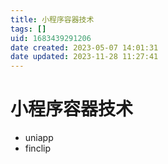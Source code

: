```yaml
---
title: 小程序容器技术
tags: []
uid: 1683439291206
date created: 2023-05-07 14:01:31
date updated: 2023-11-28 11:27:41
---
```


# 小程序容器技术

- uniapp
- finclip
